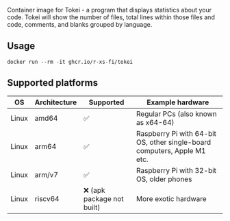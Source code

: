 Container image for Tokei - a program that displays statistics about your code. Tokei will show the number of files, total lines within those files and code, comments, and blanks grouped by language.

## Usage
```shell
docker run --rm -it ghcr.io/r-xs-fi/tokei
```

## Supported platforms


| OS    | Architecture  | Supported | Example hardware |
|-------|---------------|-----------|-------------|
| Linux | amd64 | ✅       | Regular PCs (also known as x64-64) |
| Linux | arm64 | ✅       | Raspberry Pi with 64-bit OS, other single-board computers, Apple M1 etc. |
| Linux | arm/v7 | ✅       | Raspberry Pi with 32-bit OS, older phones |
| Linux | riscv64 | ❌ (apk package not built)       | More exotic hardware |
